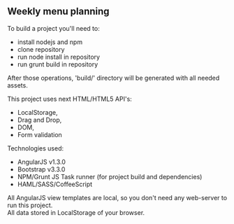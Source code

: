 Weekly menu planning
----------------------

To build a project you'll need to:
* install nodejs and npm
* clone repository
* run node install in repository
* run grunt build in repository

After those operations, 'build/' directory will be generated with all needed assets.

This project uses next HTML/HTML5 API's:
* LocalStorage,
* Drag and Drop,
* DOM,
* Form validation

Technologies used: 
* AngularJS v1.3.0
* Bootstrap v3.3.0
* NPM/Grunt JS Task runner (for project build and dependencies)
* HAML/SASS/CoffeeScript

All AngularJS view templates are local, so you don't need any web-server to run this project.<br/>
All data stored in LocalStorage of your browser.
